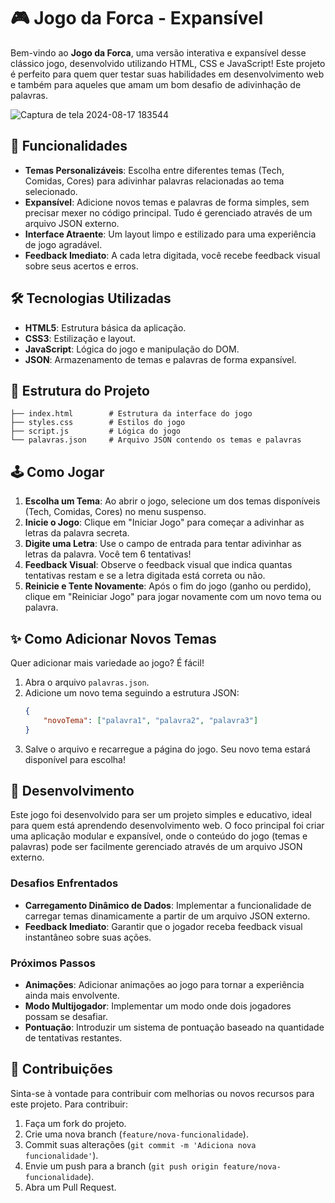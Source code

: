# 🎮 Jogo da Forca - Expansível

Bem-vindo ao **Jogo da Forca**, uma versão interativa e expansível desse clássico jogo, desenvolvido utilizando HTML, CSS e JavaScript! Este projeto é perfeito para quem quer testar suas habilidades em desenvolvimento web e também para aqueles que amam um bom desafio de adivinhação de palavras.

![Captura de tela 2024-08-17 183544](https://github.com/user-attachments/assets/ebb7bc18-4f06-4f28-948a-87e19db1028b)


## 🚀 Funcionalidades

- **Temas Personalizáveis**: Escolha entre diferentes temas (Tech, Comidas, Cores) para adivinhar palavras relacionadas ao tema selecionado.
- **Expansível**: Adicione novos temas e palavras de forma simples, sem precisar mexer no código principal. Tudo é gerenciado através de um arquivo JSON externo.
- **Interface Atraente**: Um layout limpo e estilizado para uma experiência de jogo agradável.
- **Feedback Imediato**: A cada letra digitada, você recebe feedback visual sobre seus acertos e erros.

## 🛠️ Tecnologias Utilizadas

- **HTML5**: Estrutura básica da aplicação.
- **CSS3**: Estilização e layout.
- **JavaScript**: Lógica do jogo e manipulação do DOM.
- **JSON**: Armazenamento de temas e palavras de forma expansível.

## 📂 Estrutura do Projeto

```plaintext
├── index.html        # Estrutura da interface do jogo
├── styles.css        # Estilos do jogo
├── script.js         # Lógica do jogo
└── palavras.json     # Arquivo JSON contendo os temas e palavras
```

## 🕹️ Como Jogar

1. **Escolha um Tema**: Ao abrir o jogo, selecione um dos temas disponíveis (Tech, Comidas, Cores) no menu suspenso.
2. **Inicie o Jogo**: Clique em "Iniciar Jogo" para começar a adivinhar as letras da palavra secreta.
3. **Digite uma Letra**: Use o campo de entrada para tentar adivinhar as letras da palavra. Você tem 6 tentativas!
4. **Feedback Visual**: Observe o feedback visual que indica quantas tentativas restam e se a letra digitada está correta ou não.
5. **Reinicie e Tente Novamente**: Após o fim do jogo (ganho ou perdido), clique em "Reiniciar Jogo" para jogar novamente com um novo tema ou palavra.

## ✨ Como Adicionar Novos Temas

Quer adicionar mais variedade ao jogo? É fácil!

1. Abra o arquivo `palavras.json`.
2. Adicione um novo tema seguindo a estrutura JSON:
    ```json
    {
        "novoTema": ["palavra1", "palavra2", "palavra3"]
    }
    ```
3. Salve o arquivo e recarregue a página do jogo. Seu novo tema estará disponível para escolha!

## 📝 Desenvolvimento

Este jogo foi desenvolvido para ser um projeto simples e educativo, ideal para quem está aprendendo desenvolvimento web. O foco principal foi criar uma aplicação modular e expansível, onde o conteúdo do jogo (temas e palavras) pode ser facilmente gerenciado através de um arquivo JSON externo.

### Desafios Enfrentados
- **Carregamento Dinâmico de Dados**: Implementar a funcionalidade de carregar temas dinamicamente a partir de um arquivo JSON externo.
- **Feedback Imediato**: Garantir que o jogador receba feedback visual instantâneo sobre suas ações.

### Próximos Passos
- **Animações**: Adicionar animações ao jogo para tornar a experiência ainda mais envolvente.
- **Modo Multijogador**: Implementar um modo onde dois jogadores possam se desafiar.
- **Pontuação**: Introduzir um sistema de pontuação baseado na quantidade de tentativas restantes.

## 🎨 Contribuições

Sinta-se à vontade para contribuir com melhorias ou novos recursos para este projeto. Para contribuir:

1. Faça um fork do projeto.
2. Crie uma nova branch (`feature/nova-funcionalidade`).
3. Commit suas alterações (`git commit -m 'Adiciona nova funcionalidade'`).
4. Envie um push para a branch (`git push origin feature/nova-funcionalidade`).
5. Abra um Pull Request.
